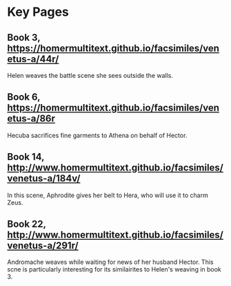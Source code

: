 # Key Pages
## Book 3, https://homermultitext.github.io/facsimiles/venetus-a/44r/
Helen weaves the battle scene she sees outside the walls.
## Book 6, https://homermultitext.github.io/facsimiles/venetus-a/86r
Hecuba sacrifices fine garments to Athena on behalf of Hector.
## Book 14,  http://www.homermultitext.github.io/facsimiles/venetus-a/184v/
In this scene, Aphrodite gives her belt to Hera, who will use it to charm Zeus.
## Book 22, http://www.homermultitext.github.io/facsimiles/venetus-a/291r/
Andromache weaves while waiting for news of her husband Hector. This scne is particularly interesting for its similairites to Helen's weaving in book 3.

